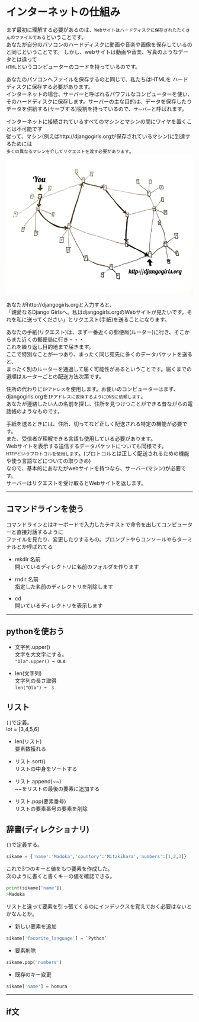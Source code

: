 # インターネットの仕組み

まず最初に理解する必要があるのは、`Webサイトはハードディスクに保存されたたくさんのファイルである`ということです。  
あなたが自分のパソコンのハードディスクに動画や音楽や画像を保存しているのと同じということです。 
しかし、webサイトは動画や音楽、写真のようなデータとは違って  
`HTML`というコンピューターのコードを持っているのです。

あなたのパソコンへファイルを保存するのと同じで、私たちはHTMLを  ハードディスクに保存する必要があります。  
インターネットの場合、サーバーと呼ばれるパワフルなコンピューターを使い、  
そのハードディスクに保存します。サーバーの主な目的は、データを保存したり  
データを供給する(サーブする)役割を持っているので、`サーバー`と呼ばれます。  

インターネットに接続されているすべてのマシンとマシンの間にワイヤを置くことは不可能です  
従って、マシン(例えばhttp://djangogirls.orgが保存されているマシン)に到達するためには  
`多くの異なるマシンを介してリクエストを渡す必要があります`。
![サンマの塩焼き](pic/kizuna.png)

あなたがhttp://djangogirls.orgと入力すると、  
「親愛なるDjango Girlsへ。私はdjangogirls.orgのWebサイトが見たいです。それを私に送ってください」とリクエスト(手紙)を送ることになります。

あなたの手紙(リクエスト)は、まず一番近くの郵便局(ルーター)に行き、そこからまた近くの郵便局に行き・・・  
これを繰り返し目的地まで届きます。  
ここで特別なことが一つあり、まったく同じ宛先に多くのデータパケットを送ると、  
まったく別のルーターを通過して届く可能性があるということです。届くまでの道順はルーターごとの配送方法次第です。

住所の代わりに`IPアドレス`を使用します。お使いのコンピューターはまず、  
djangogirls.orgを`IPアドレスに変換するようにDNSに依頼します`。  
あなたが連絡したい人の名前を探し、住所を見つけつことができる昔ながらの電話帳のようなものです。  

手紙を送るときには、住所、切ってなど正しく配送される特定の機能が必要です。  
また、受信者が理解できる言語も使用している必要があります。  
Webサイトを表示する送信するデータパケットについても同様です。  
`HTTPというプロトコルを使用します`。(プロトコルとは正しく配送されるための機能や使う言語などについての取りきめ)  
なので、基本的にあなたがwebサイトを持つなら、サーバー(マシン)が必要です。  
サーバーはリクエストを受け取るとWebサイトを返します。

---
## コマンドラインを使う

コマンドラインとはキーボードで入力したテキストで命令を出してコンピューターと直接対話するように  
ファイルを見たり、変更したりするもの。プロンプトやらコンソールやらターミナルとか呼ばれてる  

- mkdir 名前  
開いているディレクトリに名前のフォルダを作ります

- rndir 名前  
指定した名前のディレクトリを削除します

- cd  
開いているディレクトリを表示します

---

## pythonを使おう

- 文字列.upper()   
文字を大文字にする。  
`"Ola".upper() ➡ OLA`

- len(文字列)  
文字列の長さ取得  
`len("Ola") ➡　3`

## リスト

`[]`で定義。  
lot = [3,4,5,6]

- len(リスト)  
要素数獲れる

- リスト.sort()  
リストの中身をソートする

- リスト.append(~~)  
~~をリストの最後の要素に追加する

- リスト.pop(要素番号)  
リストの要素番号の要素を削除

## 辞書(ディレクショナリ)

`{}`で定義する。  
```python
sikame = {'name':'Madoka','countory':'Mitakihara','numbers':[1,2,3]}  
```
これで3つのキーと値をもつ要素を作成した。  
次のように書くと書くキーの値を確認できる。
```python
print(sikame['name'])
>Madoka
```
リストと違って要素を引っ張てくるのにインデックスを覚えておく必要はないとかなんとか。

- 新しい要素を追加  
```python
sikame['facorite_language'] = `Python`
```

- 要素削除
```python
sikame.pop('numbers')
```

- 既存のキー変更  
```python
sikame['name'] = homura
```

---

## if文

